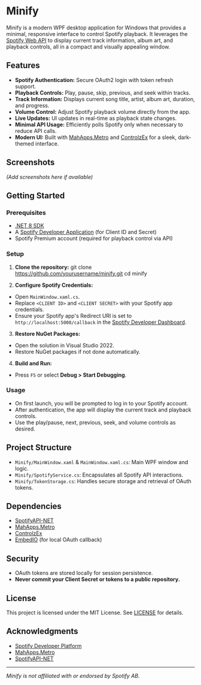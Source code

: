 # Minify

Minify is a modern WPF desktop application for Windows that provides a minimal, responsive interface to control Spotify playback. It leverages the [Spotify Web API](https://developer.spotify.com/documentation/web-api/) to display current track information, album art, and playback controls, all in a compact and visually appealing window.

## Features

- **Spotify Authentication:** Secure OAuth2 login with token refresh support.
- **Playback Controls:** Play, pause, skip, previous, and seek within tracks.
- **Track Information:** Displays current song title, artist, album art, duration, and progress.
- **Volume Control:** Adjust Spotify playback volume directly from the app.
- **Live Updates:** UI updates in real-time as playback state changes.
- **Minimal API Usage:** Efficiently polls Spotify only when necessary to reduce API calls.
- **Modern UI:** Built with [MahApps.Metro](https://github.com/MahApps/MahApps.Metro) and [ControlzEx](https://github.com/ControlzEx/ControlzEx) for a sleek, dark-themed interface.

## Screenshots

*(Add screenshots here if available)*

## Getting Started

### Prerequisites

- [.NET 8 SDK](https://dotnet.microsoft.com/download/dotnet/8.0)
- A [Spotify Developer Application](https://developer.spotify.com/dashboard/applications) (for Client ID and Secret)
- Spotify Premium account (required for playback control via API)

### Setup

1. **Clone the repository:**
   git clone https://github.com/yourusername/minify.git cd minify


2. **Configure Spotify Credentials:**
- Open `MainWindow.xaml.cs`.
- Replace `<CLIENT ID>` and `<CLIENT SECRET>` with your Spotify app credentials.
- Ensure your Spotify app's Redirect URI is set to `http://localhost:5000/callback` in the [Spotify Developer Dashboard](https://developer.spotify.com/dashboard/applications).

3. **Restore NuGet Packages:**
- Open the solution in Visual Studio 2022.
- Restore NuGet packages if not done automatically.

4. **Build and Run:**
- Press `F5` or select __Debug > Start Debugging__.

### Usage

- On first launch, you will be prompted to log in to your Spotify account.
- After authentication, the app will display the current track and playback controls.
- Use the play/pause, next, previous, seek, and volume controls as desired.

## Project Structure

- `Minify/MainWindow.xaml` & `MainWindow.xaml.cs`: Main WPF window and logic.
- `Minify/SpotifyService.cs`: Encapsulates all Spotify API interactions.
- `Minify/TokenStorage.cs`: Handles secure storage and retrieval of OAuth tokens.

## Dependencies

- [SpotifyAPI-NET](https://github.com/JohnnyCrazy/SpotifyAPI-NET)
- [MahApps.Metro](https://github.com/MahApps/MahApps.Metro)
- [ControlzEx](https://github.com/ControlzEx/ControlzEx)
- [EmbedIO](https://github.com/unosquare/embedio) (for local OAuth callback)

## Security

- OAuth tokens are stored locally for session persistence.
- **Never commit your Client Secret or tokens to a public repository.**

## License

This project is licensed under the MIT License. See [LICENSE](LICENSE) for details.

## Acknowledgments

- [Spotify Developer Platform](https://developer.spotify.com/)
- [MahApps.Metro](https://github.com/MahApps/MahApps.Metro)
- [SpotifyAPI-NET](https://github.com/JohnnyCrazy/SpotifyAPI-NET)

---

*Minify is not affiliated with or endorsed by Spotify AB.*
